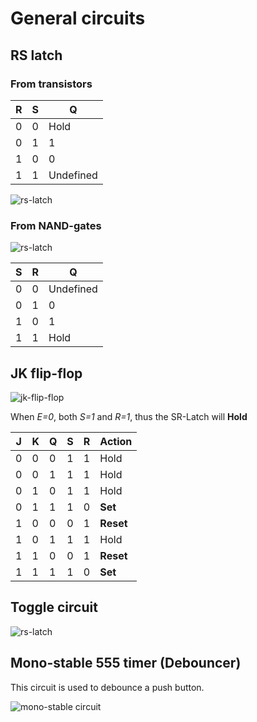 # General circuits

## RS latch

### From transistors

| R | S | Q
|-- |-- |--
| 0 | 0 | Hold
| 0 | 1 | 1
| 1 | 0 | 0
| 1 | 1 | Undefined

![rs-latch](resources/rs.svg "rs Latch")

### From NAND-gates

![rs-latch](resources/nand-rs.svg "rs Latch")

| S | R | Q
|-- |-- |--
| 0 | 0 | Undefined
| 0 | 1 | 0
| 1 | 0 | 1
| 1 | 1 | Hold

## JK flip-flop

![jk-flip-flop](resources/jk.svg "jk")

When *E=0*, both *S=1* and *R=1*, thus the SR-Latch will **Hold**

| J | K | Q | S | R | Action
|-- |-- |-- |-- |-- |--
| 0 | 0 | 0 | 1 | 1 | Hold
| 0 | 0 | 1 | 1 | 1 | Hold
| 0 | 1 | 0 | 1 | 1 | Hold
| 0 | 1 | 1 | 1 | 0 | **Set**
| 1 | 0 | 0 | 0 | 1 | **Reset**
| 1 | 0 | 1 | 1 | 1 | Hold
| 1 | 1 | 0 | 0 | 1 | **Reset**
| 1 | 1 | 1 | 1 | 0 | **Set**

## Toggle circuit

![rs-latch](resources/toggle.svg)

## Mono-stable 555 timer (Debouncer)

This circuit is used to debounce a push button.

![mono-stable circuit](resources/mono-stable-555-debouncer.svg "mono-stable-multivibrator Circuit")



